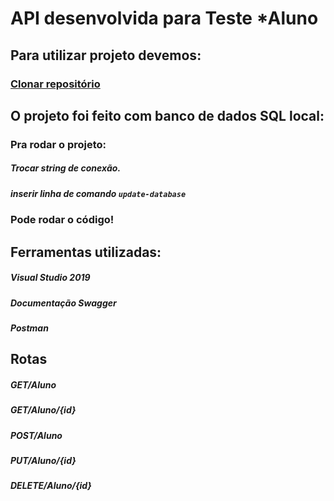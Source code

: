# API desenvolvida para Teste *Aluno

## Para utilizar projeto devemos:

### [Clonar repositório](https://github.com/Josucka/TesteAluno.git)


## O projeto foi feito com banco de dados SQL local:

### Pra rodar o projeto:

##### Trocar string de conexão.
##### inserir linha de comando ```update-database```

### Pode rodar o código!

## Ferramentas utilizadas:

##### Visual Studio 2019
##### Documentação Swagger
##### Postman

## Rotas

##### GET/Aluno 
##### GET/Aluno/{id}
##### POST/Aluno
##### PUT/Aluno/{id}
##### DELETE/Aluno/{id}


